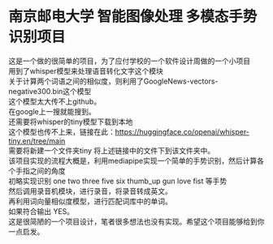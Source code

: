 南京邮电大学 智能图像处理 多模态手势识别项目
====
这是一个做的很简单的项目，为了应付学校的一个软件设计周做的一个小项目\
用到了whisper模型来处理语音转化文字这个模块\
关于计算两个词语之间的相似度，则利用了GoogleNews-vectors-negative300.bin这个模型\
这个模型太大传不上github。\
在google上一搜就能搜到。\
还需要将whisper的tiny模型下载到本地\
这个模型也传不上来，链接在此：https://huggingface.co/openai/whisper-tiny.en/tree/main \
需要将新建一个文件夹tiny 将上述链接中的文件下到该文件夹中。\
该项目实现的流程大概是，利用mediapipe实现一个简单的手势识别，然后计算各个手指之间的角度\
初略实现识别 one two three five six thumb_up gun love fist 等手势\
然后调用录音机模块，进行录音，将录音转成英文。\
再利用词向量相似度模型，进行匹配词库中的单词。\
如果符合输出 YES。\
这是很简陋的一个项目设计，笔者很多想法也没有实现。希望这个项目能够给到你一点启发。
